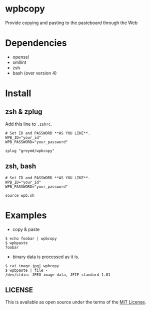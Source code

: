 # wpbcopy
Provide copying and pasting to the pasteboard through the Web

# Dependencies

  * openssl
  * xmllint
  * zsh
  * bash (over version 4)

# Install

## zsh & zplug

Add this line to `.zshrc`.

```
# Set ID and PASSWORD **AS YOU LIKE**.
WPB_ID="your_id"
WPB_PASSWORD="your_password"

zplug "greymd/wpbcopy"
```

## zsh, bash

```
# Set ID and PASSWORD **AS YOU LIKE**.
WPB_ID="your_id"
WPB_PASSWORD="your_password"

source wpb.sh
```

# Examples

* copy & paste

```
$ echo foobar | wpbcopy
$ wpbpaste
foobar
```

* binary data is processed as it is.

```
$ cat image.jpg| wpbcopy
$ wpbpaste | file -
/dev/stdin: JPEG image data, JFIF standard 1.01
```

## LICENSE

This is available as open source under the terms of the [MIT License](http://opensource.org/licenses/MIT).
